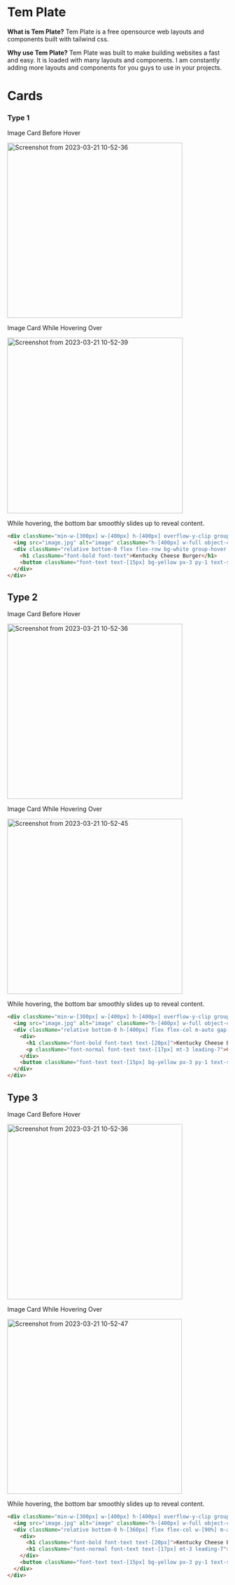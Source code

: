 # Tem Plate

**What is Tem Plate?** Tem Plate is a free opensource web layouts and components built with tailwind css.

**Why use Tem Plate?** Tem Plate was built to make building websites a fast and easy. It is loaded with many layouts and components. I am constantly adding more layouts and components for you guys to use in your projects.

# Cards

### Type 1

Image Card Before Hover

<img width="400" alt="Screenshot from 2023-03-21 10-52-36" src="https://user-images.githubusercontent.com/73581388/226563887-2863556f-e3eb-48ef-a492-d95038fd48c8.png">

Image Card While Hovering Over

<img width="401" alt="Screenshot from 2023-03-21 10-52-39" src="https://user-images.githubusercontent.com/73581388/226563877-676ad6f2-2cfe-450f-a445-4309164d7610.png">

While hovering, the bottom bar smoothly slides up to reveal content.
```html
<div className="min-w-[300px] w-[400px] h-[400px] overflow-y-clip group bg-white">
  <img src="image.jpg" alt="image" className="h-[400px] w-full object-cover relative bottom-0 group-hover:bottom-[64px] duration-500" />
  <div className="relative bottom-0 flex flex-row bg-white group-hover:bottom-[80px] duration-300 py-5 px-5 justify-between items-center border-y-4 border-yellow border-b-gray-100">
    <h1 className="font-bold font-text">Kentucky Cheese Burger</h1>
    <button className="font-text text-[15px] bg-yellow px-3 py-1 text-second font-semibold hover:opacity-90 duration-100">Order $10</button>
  </div>
</div>
```



## Type 2

Image Card Before Hover

<img width="400" alt="Screenshot from 2023-03-21 10-52-36" src="https://user-images.githubusercontent.com/73581388/226563887-2863556f-e3eb-48ef-a492-d95038fd48c8.png">

Image Card While Hovering Over

<img width="400" alt="Screenshot from 2023-03-21 10-52-45" src="https://user-images.githubusercontent.com/73581388/226565150-0fda7c92-9427-49fa-8124-f3fbc185de5c.png">

While hovering, the bottom bar smoothly slides up to reveal content.
```html
<div className="min-w-[300px] w-[400px] h-[400px] overflow-y-clip group bg-white">
  <img src="image.jpg" alt="image" className="h-[400px] w-full object-cover relative bottom-0 group-hover:bottom-[0px] duration-500" />
  <div className="relative bottom-0 h-[400px] flex flex-col m-auto gap-5 bg-white group-hover:bottom-[400px] duration-300 py-5 px-5">
    <div>
      <h1 className="font-bold font-text text-[20px]">Kentucky Cheese Burger</h1>
      <p className="font-normal font-text text-[17px] mt-3 leading-7">Consequat officia adipisicing irure est sit laborum reprehenderit sunt anim id. Proident nulla enim et aute est proident ipsum anim eiusmod irure. Officia quis ea culpa quis ad velit amet aliqua proident.</p>
    </div>
    <button className="font-text text-[15px] bg-yellow px-3 py-1 text-second font-semibold hover:opacity-90 duration-100 h-fit w-fit">Order $10</button>
  </div>
</div>
```


## Type 3

Image Card Before Hover

<img width="400" alt="Screenshot from 2023-03-21 10-52-36" src="https://user-images.githubusercontent.com/73581388/226563887-2863556f-e3eb-48ef-a492-d95038fd48c8.png">

Image Card While Hovering Over

<img width="399" alt="Screenshot from 2023-03-21 10-52-47" src="https://user-images.githubusercontent.com/73581388/226565609-bdd71c4f-f0ec-43e1-8a1c-95c727ad926a.png">

While hovering, the bottom bar smoothly slides up to reveal content.
```html
<div className="min-w-[300px] w-[400px] h-[400px] overflow-y-clip group bg-white">
  <img src="image.jpg" alt="image" className="h-[400px] w-full object-cover relative bottom-0 group-hover:bottom-[0px] duration-500" />
  <div className="relative bottom-0 h-[360px] flex flex-col w-[90%] m-auto gap-5 bg-white group-hover:bottom-[380px] duration-300 py-5 px-5">
    <div>
      <h1 className="font-bold font-text text-[20px]">Kentucky Cheese Burger</h1>
      <h1 className="font-normal font-text text-[17px] mt-3 leading-7">Consequat officia adipisicing irure est sit laborum reprehenderit sunt anim id. Proident nulla enim et aute est proident ipsum anim eiusmod irure. Officia quis ea culpa quis ad velit amet aliqua proident.</h1>
    </div>
    <button className="font-text text-[15px] bg-yellow px-3 py-1 text-second font-semibold hover:opacity-90 duration-100 h-fit w-fit">Order $10</button>
  </div>
</div>
```
